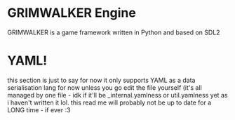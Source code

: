 # GRIMWALKER Engine

GRIMWALKER is a game framework written in Python and based on SDL2

# YAML!

this section is just to say for now it only supports YAML as a data serialisation lang for now unless you go edit the file yourself (it's all managed by one file - idk if it'll be _internal.yamlness or util.yamlness yet as i haven't written it lol. this read me will probably not be up to date for a LONG time - if ever :3
